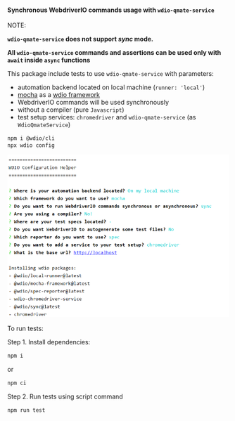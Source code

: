 #### Synchronous WebdriverIO commands usage with `wdio-qmate-service`

NOTE: 

**`wdio-qmate-service` does not support _sync_ mode.** 

**All `wdio-qmate-service` commands and assertions can be used only with `await` inside `async` functions** 

This package include tests to use `wdio-qmate-service` with parameters:
- automation backend located on local machine (`runner: 'local'`)
- [mocha](https://mochajs.org/) as a [wdio framework](https://webdriver.io/docs/frameworks.html#using-mocha)
- WebdriverIO commands will be used synchronously
- without a compiler (pure `Javascript`)
- test setup services: `chromedriver` and `wdio-qmate-service` (as `WdioQmateService`)

```shell script
npm i @wdio/cli
npx wdio config
```
![WDIO configuration helper steps](./wdioConfigurationHelper.PNG)

To run tests:

Step 1. Install dependencies:
```bash
npm i
```
or 
```bash
npm ci
```

Step 2. Run tests using script command
```bash
npm run test
```